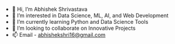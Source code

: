 - 👋 Hi, I’m Abhishek Shrivastava
- 👀 I’m interested in Data Science, ML, AI, and Web Development
- 🌱 I’m currently learning Python and Data Science Tools
- 💞️ I’m looking to collaborate on Innovative Projects
- 📫 Email - abhishekshri16@gmail.com

<!---
Abhishek1611/Abhishek1611 is a ✨ special ✨ repository because its `README.md` (this file) appears on your GitHub profile.
You can click the Preview link to take a look at your changes.
--->
